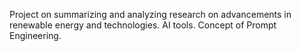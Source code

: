 Project on summarizing and analyzing research on advancements in renewable energy and technologies. 
AI tools.
Concept of Prompt Engineering.
